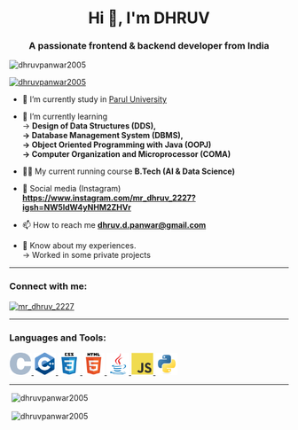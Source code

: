 <h1 align="center">Hi 👋, I'm DHRUV</h1>
<h3 align="center">A passionate frontend & backend developer from India</h3>

<p align="left"> <img src="https://komarev.com/ghpvc/?username=dhruvpanwar2005&label=Profile%20views&color=0e75b6&style=flat" alt="dhruvpanwar2005" /> </p>

<p align="left"> <a href="https://github.com/ryo-ma/github-profile-trophy"><img src="https://github-profile-trophy.vercel.app/?username=dhruvpanwar2005" alt="dhruvpanwar2005" /></a> </p>

- 📖 I’m currently study in [Parul University](https://www.paruluniversity.ac.in)

- 🌱 I’m currently learning<br> &rarr; **Design of Data Structures (DDS),<br>&rarr; Database Management System (DBMS),<br>&rarr; Object Oriented Programming with Java (OOPJ)<br>&rarr; Computer Organization and Microprocessor (COMA)**

- 👨‍💻 My current running course **B.Tech (AI & Data Science)**

- 💬 Social media (Instagram) **https://www.instagram.com/mr_dhruv_2227?igsh=NW5ldW4yNHM2ZHVr**

- 📫 How to reach me **dhruv.d.panwar@gmail.com**

- 📄 Know about my experiences.<br>
&rarr; Worked in some private projects
<hr>
<h3 align="left">Connect with me:</h3>
<p align="left">
<a href="https://instagram.com/mr_dhruv_2227" target="blank"><img align="center" src="https://raw.githubusercontent.com/rahuldkjain/github-profile-readme-generator/master/src/images/icons/Social/instagram.svg" alt="mr_dhruv_2227" height="30" width="40" /></a>
</p>
<hr>
<h3 align="left">Languages and Tools:</h3>
<p align="left"> <a href="https://www.cprogramming.com/" target="_blank" rel="noreferrer"> <img src="https://raw.githubusercontent.com/devicons/devicon/master/icons/c/c-original.svg" alt="c" width="40" height="40"/> </a> <a href="https://www.w3schools.com/cpp/" target="_blank" rel="noreferrer"> <img src="https://raw.githubusercontent.com/devicons/devicon/master/icons/cplusplus/cplusplus-original.svg" alt="cplusplus" width="40" height="40"/> </a> <a href="https://www.w3schools.com/css/" target="_blank" rel="noreferrer"> <img src="https://raw.githubusercontent.com/devicons/devicon/master/icons/css3/css3-original-wordmark.svg" alt="css3" width="40" height="40"/> </a> <a href="https://www.w3.org/html/" target="_blank" rel="noreferrer"> <img src="https://raw.githubusercontent.com/devicons/devicon/master/icons/html5/html5-original-wordmark.svg" alt="html5" width="40" height="40"/> </a> <a href="https://www.java.com" target="_blank" rel="noreferrer"> <img src="https://raw.githubusercontent.com/devicons/devicon/master/icons/java/java-original.svg" alt="java" width="40" height="40"/> </a> <a href="https://developer.mozilla.org/en-US/docs/Web/JavaScript" target="_blank" rel="noreferrer"> <img src="https://raw.githubusercontent.com/devicons/devicon/master/icons/javascript/javascript-original.svg" alt="javascript" width="40" height="40"/> </a> <a href="https://www.python.org" target="_blank" rel="noreferrer"> <img src="https://raw.githubusercontent.com/devicons/devicon/master/icons/python/python-original.svg" alt="python" width="40" height="40"/> </a> </p>
<hr>

<p>&nbsp;<img align="center" src="https://github-readme-stats.vercel.app/api?username=dhruvpanwar2005&show_icons=true&locale=en" alt="dhruvpanwar2005" /></p>

<p>&nbsp;<img height="180px" align="center" src="https://github-readme-stats.vercel.app/api/top-langs?username=dhruvpanwar2005&show_icons=true&locale=en&layout=compact" alt="dhruvpanwar2005" /></p>
